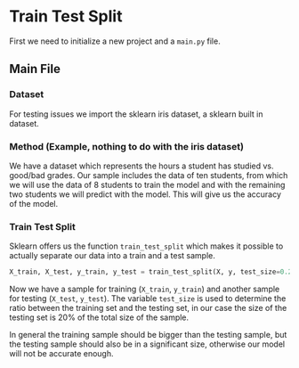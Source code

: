 # Train Test Split
First we need to initialize a new project and a `main.py` file.

## Main File

### Dataset
For testing issues we import the sklearn iris dataset, a sklearn built in dataset.

### Method (Example, nothing to do with the iris dataset)
We have a dataset which represents the hours a student has studied vs. good/bad grades. Our sample includes the data of ten students, from which we will use the data of 8 students to train the model and with the remaining two students we will predict with the model. This will give us the accuracy of the model. 

### Train Test Split
Sklearn offers us the function `train_test_split` which makes it possible to actually separate our data into a train and a test sample.

```python
X_train, X_test, y_train, y_test = train_test_split(X, y, test_size=0.2)
```

Now we have a sample for training (`X_train`, `y_train`) and another sample for testing (`X_test`, `y_test`).  The variable `test_size` is used to determine the ratio between the training set and the testing set, in our case the size of the testing set is 20% of the total size of the sample.


In general the training sample should be bigger than the testing sample, but the testing sample should also be in a significant size, otherwise our model will not be accurate enough.

